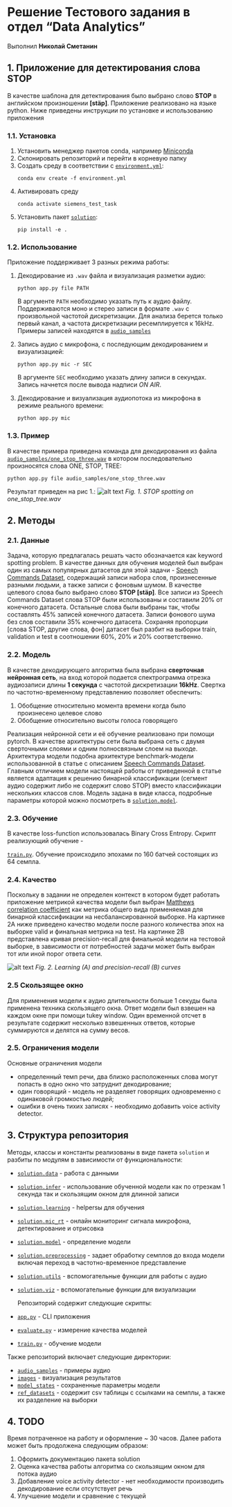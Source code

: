 # Решение Тестового задания в отдел “Data Analytics”
Выполнил **Николай Сметанин**


## 1. Приложение для детектирования слова STOP

В качестве шаблона для детектирования было выбрано слово **STOP** в английском произношении **[stäp]**. Приложение 
реализовано на языке python. Ниже приведены инструкции по установке и использованию приложения

### 1.1. Установка
1. Установить менеджер пакетов conda, например 
   [Miniconda](https://docs.conda.io/en/latest/miniconda.html)
1. Склонировать репозиторий и перейти в корневую папку
1. Создать среду в соответствии с 
   [`environment.yml`](https://github.com/nikolaims/siemens_test_task/blob/master/environment.yml):
    ```
    conda env create -f environment.yml
    ```
1. Активировать среду 
   ```
   conda activate siemens_test_task
   ```
1. Установить пакет 
   [`solution`](https://github.com/nikolaims/siemens_test_task/blob/master/solution):
   ```
   pip install -e .
   ```

### 1.2. Использование
Приложение поддерживает 3 разных режима работы:
1.  Декодирование из `.wav` файла и визуализация разметки аудио:
    ```
    python app.py file PATH
    ```
    В аргументе `PATH` необходимо указать путь к аудио файлу. Поддерживаются моно и стерео записи в формате `.wav`
    с произвольной частотой дискретизации. Для анализа берется только первый канал, а частота дискретизации 
    ресемплируется к 16kHz. Примеры записей находятся в 
     [`audio_samples`](https://github.com/nikolaims/siemens_test_task/blob/master/audio_samples)
    
2. Запись аудио с микрофона, с последующим декодированием и визуализацией:
   ```
   python app.py mic -r SEC
   ```
   В аргументе `SEC` необходимо указать длину записи в секундах. Запись начнется после вывода надписи *ON AIR*.
3. Декодирование и визуализация аудиопотока из микрофона в режиме реального времени:
   ```
   python app.py mic
   ```
   
### 1.3. Пример
В качестве примера приведена команда для декодирования из файла 
[`audio_samples/one_stop_three.wav`](https://github.com/nikolaims/siemens_test_task/blob/master/audio_samples/one_stop_three.wav)
в котором последовательно произносятся слова ONE, STOP, TREE: 
```
python app.py file audio_samples/one_stop_three.wav
```
Результат приведен на рис 1.:
![alt text](images/one_stop_tree.png)
*Fig. 1. STOP spotting on one_stop_tree.wav*
   
## 2. Методы
### 2.1. Данные
Задача, которую предлагалась решать часто обозначается как keyword spotting problem. В качестве данных для обучения 
моделей был выбран один из самых популярных датасетов для этой задачи - 
[Speech Commands Dataset](https://paperswithcode.com/dataset/speech-commands), содержащий записи набора слов, 
произнесенные разными людьми, а также записи с фоновым шумом. В качестве целевого слова было выбрано 
слово **STOP [stäp]**. Все записи из Speech Commands Dataset слова STOP были использованы и составили 20% от конечного 
датасета. Остальные слова были выбраны так, чтобы составлять 45% записей конечного датасета. Записи фонового шума без 
слов составили 35% конечного датасета. Сохраняя пропорции [слова STOP, другие слова, фон] датасет был разбит на выборки 
train, validation и test в соотношении 60%, 20% и 20% соответственно. 

### 2.2. Модель

В качестве декодирующего алгоритма была выбрана **сверточная нейронная сеть**, на вход которой подается спектрограмма 
отрезка аудиозаписи длины **1 секунда** с частотой дискретизации **16kHz**. Свертка по частотно-временному представлению
позволяет обеспечить:
 1. Обобщение относительно момента времени когда было произнесено целевое слово
 2. Обобщение относительно высоты голоса говорящего  

Реализация нейронной сети и её обучение реализовано при помощи pytorch. В качестве архитектуры сети была выбрана сеть 
с двумя сверточными слоями и одним полносвязным слоем на выходе. Архитектура модели подобна архитектуре benchmark-модели
использованной в статье с описанием [Speech Commands Dataset](https://paperswithcode.com/dataset/speech-commands). 
Главным отличием модели настоящей работы от приведенной в статье является адаптация к решению бинарной классификации 
(сегмент аудио содержит либо не содержит слово STOP) вместо классификации нескольких классов слов. Модель задана в виде 
класса, подробные параметры которой можно посмотреть в
 [`solution.model`](https://github.com/nikolaims/siemens_test_task/blob/15b5861578199a69e77839cb443f8ef20249d93a/solution/model.py#L4-L18).

### 2.3. Обучение
В качестве loss-function использовалась Binary Cross Entropy. Скрипт реализующий обучение - 

[`train.py`](https://github.com/nikolaims/siemens_test_task/blob/master/train.py). Обучение происходило эпохами по 
160 батчей состоящих из 64 семпла. 

### 2.4. Качество
Поскольку в задании не определен контекст в котором будет работать приложение метрикой качества модели был выбран 
[Matthews correlation coefficient](https://en.wikipedia.org/wiki/Matthews_correlation_coefficient)
 как метрика общего вида применяемая для бинарной классификации на несбалансированной выборке. На картинке 2A ниже 
приведено качество модели после разного количества эпох на выборке valid и финальная метрика на test. На картинке 2B
представлена кривая precision-recall для финальной модели на тестовой выборке, в зависимости от потребностей задачи 
может быть выбран тот или иной порог ответа сети. 

![alt text](images/learning_and_pr_curves.png)
*Fig. 2. Learning (A) and precision-recall (B) curves*

### 2.5 Скользящее окно
Для применения модели к аудио длительности больше 1 секуды была применена техника скользящего окна. 
Ответ модели был взвешен на каждом окне при помощи tukey window. Один временной отсчет в результате содержит несколько 
взвешенных ответов, которые суммируются и делятся на сумму весов. 

### 2.5. Ограничения модели
Основные ограничения модели
- определенный темп речи, два близко расположенных слова могут попасть в 
одно окно что затруднит декодирование; 
- один говорящий - модель не разделяет говорящих одновременно с одинаковой громкостью людей;
- ошибки в очень тихих записях - необходимо добавить voice activity detector.

## 3. Структура репозитория
Методы, классы и константы реализованы в виде пакета `solution` и разбиты по модулям в зависимости от функциональности:
* [`solution.data`](https://github.com/nikolaims/siemens_test_task/blob/master/solution/data.py) - работа с данными
* [`solution.infer`](https://github.com/nikolaims/siemens_test_task/blob/master/solution/infer.py) - использование 
  обученной модели как по отрезкам 1 секунда так и скользящим окном для длинной записи
* [`solution.learning`](https://github.com/nikolaims/siemens_test_task/blob/master/solution/learning.py) - helpersы для обучения
* [`solution.mic_rt`](https://github.com/nikolaims/siemens_test_task/blob/master/solution/mic_rt.py) - онлайн мониторинг сигнала микрофона, детектирование и отрисовка
* [`solution.model`](https://github.com/nikolaims/siemens_test_task/blob/master/solution/model.py) - определение модели
* [`solution.preprocessing`](https://github.com/nikolaims/siemens_test_task/blob/master/solution/preprocessing.py) - 
  задает обработку семплов до входа модели включая переход в частотно-временное представление
* [`solution.utils`](https://github.com/nikolaims/siemens_test_task/blob/master/solution/utils.py) - вспомогательные функции для работы с аудио
* [`solution.viz`](https://github.com/nikolaims/siemens_test_task/blob/master/solution/viz.py) - вспомогательные функции для визуализации

  Репозиторий содержит следующие скрипты:
* [`app.py`](https://github.com/nikolaims/siemens_test_task/blob/master/app.py) - CLI приложения
* [`evaluate.py`](https://github.com/nikolaims/siemens_test_task/blob/master/evaluate.py) - измерение качества моделей
* [`train.py`](https://github.com/nikolaims/siemens_test_task/blob/master/train.py) - обучение модели

Также репозиторий  включает следующие директории:
* [`audio_samples`](https://github.com/nikolaims/siemens_test_task/blob/master/audio_samples) - примеры аудио
* [`images`](https://github.com/nikolaims/siemens_test_task/blob/master/images) - визуализация результатов
* [`model_states`](https://github.com/nikolaims/siemens_test_task/blob/master/model_states) - сохраненные параметры модели
* [`ref_datasets`](https://github.com/nikolaims/siemens_test_task/blob/master/ref_datasets) - содержит csv таблицы с 
  ссылками на семплы, а также их разделение на выборки
  
## 4. TODO 
Время потраченное на работу и оформление ~ 30 часов. Далее работа может быть продолжена следующим образом:
1. Оформить документацию пакета solution
2. Оценка качества работы алгоритма со скользящим окном для потока аудио
3. Добавление voice activity detector - нет необходимости производить декодирование если отсутствует речь
4. Улучшение модели и сравнение с текущей




  

